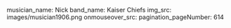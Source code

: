 musician_name: Nick
band_name: Kaiser Chiefs
img_src: images/musician1906.png
onmouseover_src: 
pagination_pageNumber: 614